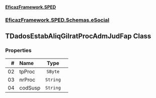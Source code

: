 #### [EficazFramework.SPED](EficazFrameworkSPED.md 'EficazFramework SPED')
### [EficazFramework.SPED.Schemas.eSocial](EficazFramework.SPED.Schemas.eSocial.md 'EficazFramework.SPED.Schemas.eSocial')

## TDadosEstabAliqGilratProcAdmJudFap Class
### Properties

| # | Name | Type | |
| ---: | :--- | :---: | :--- |
| 02 | tpProc | `SByte` |  |
| 03 | nrProc | `String` |  |
| 04 | codSusp | `String` |  |
